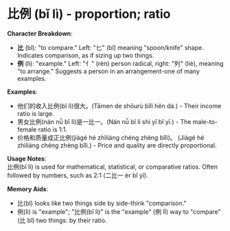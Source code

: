 # **比例 (bǐ lì) - proportion; ratio**

**Character Breakdown**:  
- **比** (bǐ): "to compare." Left: "匕" (bǐ) meaning "spoon/knife" shape. Indicates comparison, as if sizing up two things.  
- **例** (lì): "example." Left: "亻" (rén) person radical, right: "列" (liè), meaning "to arrange." Suggests a person in an arrangement-one of many examples.

**Examples**:  
- 他们的收入比例(bǐ lì)很大。(Tāmen de shōurù bǐlì hěn dà.) - Their income ratio is large.  
- 男女比例(nán nǚ bǐ lì)是一比一。(Nán nǚ bǐ lì shì yī bǐ yī.) - The male-to-female ratio is 1:1.  
- 价格和质量成正比例(jiàgé hé zhìliàng chéng zhèng bǐlì)。 (Jiàgé hé zhìliàng chéng zhèng bǐlì.) - Price and quality are directly proportional.

**Usage Notes**:  
比例(bǐ lì) is used for mathematical, statistical, or comparative ratios. Often followed by numbers, such as 2:1 (二比一 èr bǐ yī).

**Memory Aids**:  
- 比(bǐ) looks like two things side by side-think "comparison."  
- 例(lì) is "example"; "比例(bǐ lì)" is the "example" (例 lÌ) way to "compare" (比 bǐ) two things: by their ratio.